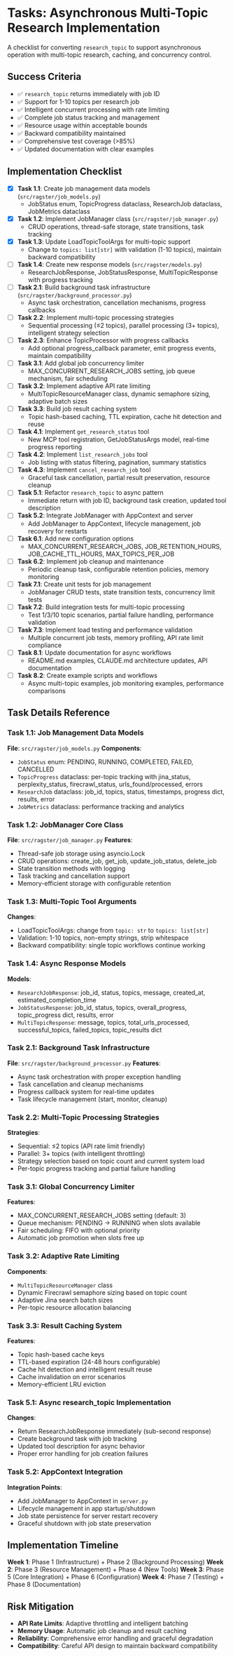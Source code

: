 # Tasks: Asynchronous Multi-Topic Research Implementation

A checklist for converting `research_topic` to support asynchronous operation with multi-topic research, caching, and concurrency control.

## Success Criteria

- ✅ `research_topic` returns immediately with job ID
- ✅ Support for 1-10 topics per research job  
- ✅ Intelligent concurrent processing with rate limiting
- ✅ Complete job status tracking and management
- ✅ Resource usage within acceptable bounds
- ✅ Backward compatibility maintained
- ✅ Comprehensive test coverage (>85%)
- ✅ Updated documentation with clear examples

## Implementation Checklist

- [x] **Task 1.1**: Create job management data models (`src/ragster/job_models.py`)
  - JobStatus enum, TopicProgress dataclass, ResearchJob dataclass, JobMetrics dataclass
- [x] **Task 1.2**: Implement JobManager class (`src/ragster/job_manager.py`)
  - CRUD operations, thread-safe storage, state transitions, task tracking
- [x] **Task 1.3**: Update LoadTopicToolArgs for multi-topic support
  - Change to `topics: list[str]` with validation (1-10 topics), maintain backward compatibility
- [ ] **Task 1.4**: Create new response models (`src/ragster/models.py`)
  - ResearchJobResponse, JobStatusResponse, MultiTopicResponse with progress tracking
- [ ] **Task 2.1**: Build background task infrastructure (`src/ragster/background_processor.py`)
  - Async task orchestration, cancellation mechanisms, progress callbacks
- [ ] **Task 2.2**: Implement multi-topic processing strategies
  - Sequential processing (≤2 topics), parallel processing (3+ topics), intelligent strategy selection
- [ ] **Task 2.3**: Enhance TopicProcessor with progress callbacks
  - Add optional progress_callback parameter, emit progress events, maintain compatibility
- [ ] **Task 3.1**: Add global job concurrency limiter
  - MAX_CONCURRENT_RESEARCH_JOBS setting, job queue mechanism, fair scheduling
- [ ] **Task 3.2**: Implement adaptive API rate limiting
  - MultiTopicResourceManager class, dynamic semaphore sizing, adaptive batch sizes
- [ ] **Task 3.3**: Build job result caching system
  - Topic hash-based caching, TTL expiration, cache hit detection and reuse
- [ ] **Task 4.1**: Implement `get_research_status` tool
  - New MCP tool registration, GetJobStatusArgs model, real-time progress reporting
- [ ] **Task 4.2**: Implement `list_research_jobs` tool  
  - Job listing with status filtering, pagination, summary statistics
- [ ] **Task 4.3**: Implement `cancel_research_job` tool
  - Graceful task cancellation, partial result preservation, resource cleanup
- [ ] **Task 5.1**: Refactor `research_topic` to async pattern
  - Immediate return with job ID, background task creation, updated tool description
- [ ] **Task 5.2**: Integrate JobManager with AppContext and server
  - Add JobManager to AppContext, lifecycle management, job recovery for restarts
- [ ] **Task 6.1**: Add new configuration options
  - MAX_CONCURRENT_RESEARCH_JOBS, JOB_RETENTION_HOURS, JOB_CACHE_TTL_HOURS, MAX_TOPICS_PER_JOB
- [ ] **Task 6.2**: Implement job cleanup and maintenance
  - Periodic cleanup task, configurable retention policies, memory monitoring
- [ ] **Task 7.1**: Create unit tests for job management
  - JobManager CRUD tests, state transition tests, concurrency limit tests
- [ ] **Task 7.2**: Build integration tests for multi-topic processing
  - Test 1/3/10 topic scenarios, partial failure handling, performance validation
- [ ] **Task 7.3**: Implement load testing and performance validation
  - Multiple concurrent job tests, memory profiling, API rate limit compliance
- [ ] **Task 8.1**: Update documentation for async workflows
  - README.md examples, CLAUDE.md architecture updates, API documentation
- [ ] **Task 8.2**: Create example scripts and workflows
  - Async multi-topic examples, job monitoring examples, performance comparisons

## Task Details Reference

### Task 1.1: Job Management Data Models

**File**: `src/ragster/job_models.py`
**Components**:

- `JobStatus` enum: PENDING, RUNNING, COMPLETED, FAILED, CANCELLED
- `TopicProgress` dataclass: per-topic tracking with jina_status, perplexity_status, firecrawl_status, urls_found/processed, errors
- `ResearchJob` dataclass: job_id, topics, status, timestamps, progress dict, results, error
- `JobMetrics` dataclass: performance tracking and analytics

### Task 1.2: JobManager Core Class  

**File**: `src/ragster/job_manager.py`
**Features**:

- Thread-safe job storage using asyncio.Lock
- CRUD operations: create_job, get_job, update_job_status, delete_job
- State transition methods with logging
- Task tracking and cancellation support
- Memory-efficient storage with configurable retention

### Task 1.3: Multi-Topic Tool Arguments

**Changes**:

- LoadTopicToolArgs: change from `topic: str` to `topics: list[str]`
- Validation: 1-10 topics, non-empty strings, strip whitespace
- Backward compatibility: single topic workflows continue working

### Task 1.4: Async Response Models

**Models**:

- `ResearchJobResponse`: job_id, status, topics, message, created_at, estimated_completion_time
- `JobStatusResponse`: job_id, status, topics, overall_progress, topic_progress dict, results, error
- `MultiTopicResponse`: message, topics, total_urls_processed, successful_topics, failed_topics, topic_results dict

### Task 2.1: Background Task Infrastructure

**File**: `src/ragster/background_processor.py`
**Features**:

- Async task orchestration with proper exception handling
- Task cancellation and cleanup mechanisms  
- Progress callback system for real-time updates
- Task lifecycle management (start, monitor, cleanup)

### Task 2.2: Multi-Topic Processing Strategies

**Strategies**:

- Sequential: ≤2 topics (API rate limit friendly)
- Parallel: 3+ topics (with intelligent throttling)
- Strategy selection based on topic count and current system load
- Per-topic progress tracking and partial failure handling

### Task 3.1: Global Concurrency Limiter

**Features**:

- MAX_CONCURRENT_RESEARCH_JOBS setting (default: 3)
- Queue mechanism: PENDING → RUNNING when slots available
- Fair scheduling: FIFO with optional priority
- Automatic job promotion when slots free up

### Task 3.2: Adaptive Rate Limiting

**Components**:

- `MultiTopicResourceManager` class
- Dynamic Firecrawl semaphore sizing based on topic count
- Adaptive Jina search batch sizes
- Per-topic resource allocation balancing

### Task 3.3: Result Caching System

**Features**:

- Topic hash-based cache keys
- TTL-based expiration (24-48 hours configurable)
- Cache hit detection and intelligent result reuse
- Cache invalidation on error scenarios
- Memory-efficient LRU eviction

### Task 5.1: Async research_topic Implementation

**Changes**:

- Return ResearchJobResponse immediately (sub-second response)
- Create background task with job tracking
- Updated tool description for async behavior
- Proper error handling for job creation failures

### Task 5.2: AppContext Integration

**Integration Points**:

- Add JobManager to AppContext in `server.py`
- Lifecycle management in app startup/shutdown
- Job state persistence for server restart recovery
- Graceful shutdown with job state preservation

## Implementation Timeline

**Week 1**: Phase 1 (Infrastructure) + Phase 2 (Background Processing)
**Week 2**: Phase 3 (Resource Management) + Phase 4 (New Tools)
**Week 3**: Phase 5 (Core Integration) + Phase 6 (Configuration)
**Week 4**: Phase 7 (Testing) + Phase 8 (Documentation)

## Risk Mitigation

- **API Rate Limits**: Adaptive throttling and intelligent batching
- **Memory Usage**: Automatic job cleanup and result caching
- **Reliability**: Comprehensive error handling and graceful degradation
- **Compatibility**: Careful API design to maintain backward compatibility
